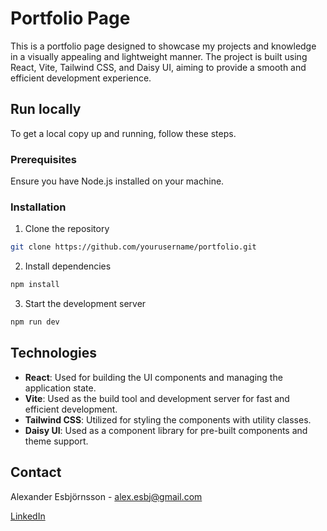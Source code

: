 # Portfolio Page

This is a portfolio page designed to showcase my projects and knowledge in a visually appealing and lightweight manner. The project is built using React, Vite, Tailwind CSS, and Daisy UI, aiming to provide a smooth and efficient development experience.

## Run locally

To get a local copy up and running, follow these steps.

### Prerequisites

Ensure you have Node.js installed on your machine.

### Installation

1. Clone the repository

```bash
git clone https://github.com/yourusername/portfolio.git
```

2. Install dependencies

```bash
npm install
```

3. Start the development server

```bash
npm run dev
```

## Technologies

- **React**: Used for building the UI components and managing the application state.
- **Vite**: Used as the build tool and development server for fast and efficient development.
- **Tailwind CSS**: Utilized for styling the components with utility classes.
- **Daisy UI**: Used as a component library for pre-built components and theme support.

## Contact

Alexander Esbjörnsson - [alex.esbj@gmail.com](mailto:alex.esbj@gmail.com)

[LinkedIn](https://www.linkedin.com/in/alexander-esbjornsson/)
